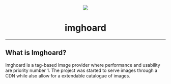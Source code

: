 <p align="center">
  <img src="https://cdn.miki.ai/ext/github/imgh-logo.png"/>
</p>
<h1 align="center"> imghoard </h1>
<hr/>

## What is Imghoard?
Imghoard is a tag-based image provider where performance and usability are priority number 1. The project was started to serve images through a CDN while also allow for a extendable catalogue of images.
